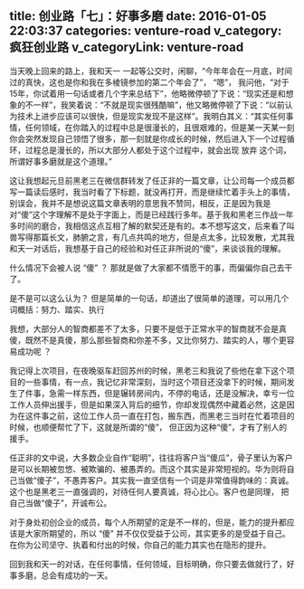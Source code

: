 title: 创业路「七」：好事多磨
date: 2016-01-05 22:03:37
categories: venture-road
v_category: 疯狂创业路
v_categoryLink: venture-road
---

当天晚上回来的路上，我和天一 一起等公交时，闲聊，“今年年会在一月底，时间过的真快，这也是你和我在多棱镜参加的第二个年会了”， “嗯”， 我问他，“对于15年，你试着用一句话或者几个字来总结下”，他略微停顿了下说：“现实还是和想象的不一样”，我笑着说：“不就是现实很残酷嘛”，他又略微停顿了下说：“以前认为技术上进步应该可以很快，但是现实发现不是这样”。我明白其义：“其实任何事情，任何领域，在你踏入的过程中总是很漫长的，且很艰难的，但是某一天某一刻你会突然发现自己领悟了很多，那一刻就是你成长的时候，然后进入下一个过程循环，过程总是漫长的，所以大部分人都处于这个过程中，就会出现 放弃 这个词，所谓好事多磨就是这个道理。”

这让我想起元旦前黑老三在微信群转发了任正非的一篇文章，让公司每一个成员都写一篇读后感时，我当时看了下标题，就没再打开，而是继续忙着手头上的事情，别误会，我并不是想说这篇文章表明的意思我不赞同，相反，正是因为我是对“傻”这个字理解不是处于字面上，而是已经践行多年。基于我和黑老三作战一年多时间的磨合，我相信这点互相了解的默契还是有的。本不想写这文，后来看了叫兽写得那篇长文，肺腑之言，有几点共鸣的地方，但是点太多，比较发散，尤其我和天一对话后，我想基于自己的经验和对任正非所说的“傻”，来谈谈我的理解。

<!--more-->

什么情况下会被人说 “傻” ？ 那就是做了大家都不情愿干的事，而偏偏你自己去干了。

是不是可以这么认为？ 但是简单的一句话，却道出了很简单的道理，可以用几个词概括：努力、踏实、执行

我想，大部分人的智商都差不了太多，只要不是低于正常水平的智商就不会是真傻，既然不是真傻，那么那些智商和你差不多，又比你努力、踏实的人，哪个更容易成功呢 ？

我记得上次项目，在夜晚驱车赶回苏州的时候，黑老三和我说了些他在拿下这个项目的一些事情，有一点，我记忆非常深刻，当时这个项目还没拿下的时候，期间发生了件事，急需一样东西，但是辗转房间内，不停的电话，还是没解决，幸亏一位工作人员伸出援手，但是如果深入背后的细节，你却发现偶然中藏着必然，这是因为在这件事之前，这位工作人员一直在打包，搬东西，而黑老三当时在忙着项目的时候，也顺便帮忙了下，这就是所谓的“傻”， 但正因为这种“傻”，才有了别人的援手。

任正非的文中说，大多数企业自作“聪明”，往往将客户当“傻瓜”，骨子里认为客户是可以长期被忽悠、被欺骗的、被愚弄的。而这个其实是非常短视的。华为则将自己当做“傻子”，不愚弄客户。其实我一直坚信有一个词是非常值得韵味的：真诚。这个也是黑老三一直强调的，对待任何人要真诚，将心比心。客户也是同理， 把自己当做“傻子”，开诚布公。

对于身处初创企业的成员，每个人所期望的定是不一样的，但是，能力的提升都应该是大家所期望的，所以 “傻” 并不仅仅受益于公司，其实更多的是受益于自己。在你为公司坚守、执着和付出的时候，你自己的能力其实也在隐形的提升。

回到我和天一的对话，在任何事情，任何领域，目标明确，你只要去做就行了，好事多磨，总会有成功的一天。

